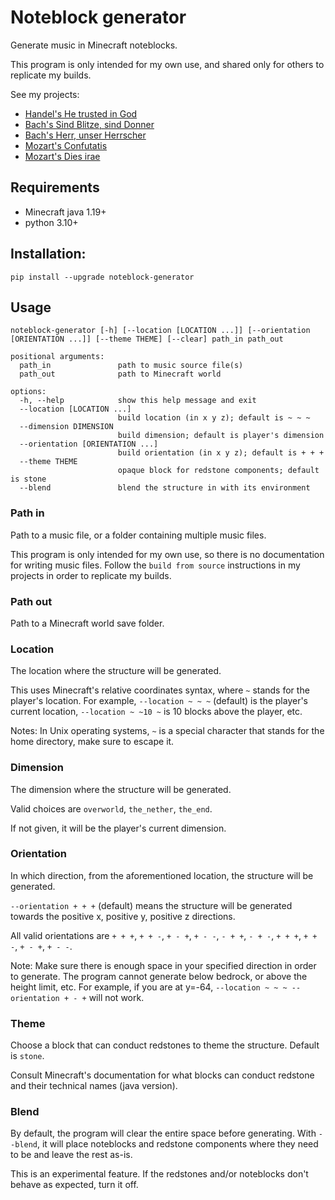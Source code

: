# Noteblock generator
Generate music in Minecraft noteblocks.

This program is only intended for my own use, and shared only for others to replicate my builds.

See my projects:
* [Handel's He trusted in God](https://github.com/FelixFourcolor/He-trusted-in-God)
* [Bach's Sind Blitze, sind Donner](https://github.com/FelixFourcolor/Sind-Blitze-sind-Donner)
* [Bach's Herr, unser Herrscher](https://github.com/FelixFourcolor/Herr-unser-Herrscher)
* [Mozart's Confutatis](https://github.com/FelixFourcolor/Confutatis)
* [Mozart's Dies irae](https://github.com/FelixFourcolor/Dies-irae)

## Requirements
* Minecraft java 1.19+
* python 3.10+

## Installation:
```pip install --upgrade noteblock-generator```

## Usage
```
noteblock-generator [-h] [--location [LOCATION ...]] [--orientation [ORIENTATION ...]] [--theme THEME] [--clear] path_in path_out

positional arguments:
  path_in               path to music source file(s)
  path_out              path to Minecraft world

options:
  -h, --help            show this help message and exit
  --location [LOCATION ...]
                        build location (in x y z); default is ~ ~ ~
  --dimension DIMENSION
                        build dimension; default is player's dimension
  --orientation [ORIENTATION ...]
                        build orientation (in x y z); default is + + +
  --theme THEME
                        opaque block for redstone components; default is stone
  --blend               blend the structure in with its environment
```

### Path in
Path to a music file, or a folder containing multiple music files.

This program is only intended for my own use, so there is no documentation for writing music files. Follow the `build from source` instructions in my projects in order to replicate my builds.

### Path out
Path to a Minecraft world save folder.

### Location
The location where the structure will be generated.

This uses Minecraft's relative coordinates syntax, where `~` stands for the player's location. For example, `--location ~ ~ ~` (default) is the player's current location, `--location ~ ~10 ~` is 10 blocks above the player, etc.

Notes: In Unix operating systems, `~` is a special character that stands for the home directory, make sure to escape it.


### Dimension
The dimension where the structure will be generated. 

Valid choices are `overworld`, `the_nether`, `the_end`.

If not given, it will be the player's current dimension.

### Orientation
In which direction, from the aforementioned location, the structure will be generated.

`--orientation + + +` (default) means the structure will be generated towards the positive x, positive y, positive z directions.

All valid orientations are `+ + +`, `+ + -`, `+ - +`, `+ - -`, `- + +`, `- + -`, `+ + +`, `+ + -`, `+ - +`, `+ - -`.

Note: Make sure there is enough space in your specified direction in order to generate. The program cannot generate below bedrock, or above the height limit, etc. For example, if you are at y=-64, `--location ~ ~ ~ --orientation + - +` will not work.

### Theme
Choose a block that can conduct redstones to theme the structure. Default is `stone`.

Consult Minecraft's documentation for what blocks can conduct redstone and their technical names (java version).

### Blend
By default, the program will clear the entire space before generating. With `--blend`, it will place noteblocks and redstone components where they need to be and leave the rest as-is.

This is an experimental feature. If the redstones and/or noteblocks don't behave as expected, turn it off.